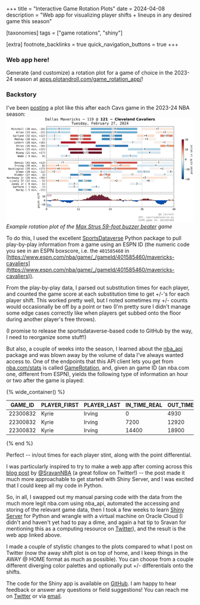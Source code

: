 +++
title = "Interactive Game Rotation Plots"
date = 2024-04-08
description = "Web app for visualizing player shifts + lineups in any desired game this season"

[taxonomies]
tags = ["game rotations", "shiny"]

[extra]
footnote_backlinks = true
quick_navigation_buttons = true
+++

### Web app here!

Generate (and customize) a rotation plot for a game of choice in the 2023-24 season at [apps.plotandroll.com/game_rotation_app/](https://apps.plotandroll.com/game_rotation_app/)!

### Backstory

I've been [posting](https://twitter.com/d_lavrent/status/1719472374452486650) a plot like this after each Cavs game in the 2023-24 NBA season:
![Example rotation plot](img/nba_lineup_plot_2024-02-27_DAL-CLE_401585460.png "Example rotation plot")*Example rotation plot of the [Max Strus 59-foot buzzer beater](https://www.youtube.com/watch?v=9FjvUOttXMg&ab_channel=NBA) game*

To do this, I used the excellent [SportsDataverse](https://sportsdataverse-py.sportsdataverse.org/) Python package to pull play-by-play information from a game using an ESPN ID (the numeric code you see in an ESPN boxscore, i.e. the `401585460` in [https://www.espn.com/nba/game/_/gameId/401585460/mavericks-cavaliers](https://www.espn.com/nba/game/_/gameId/401585460/mavericks-cavaliers)).

From the play-by-play data, I parsed out substitution times for each player, and counted the game score at each substitution time to get +/-'s for each player shift. This worked pretty well, but I noted sometimes my +/- counts would occasionally be off by a point or two (I'm pretty sure I didn't manage some edge cases correctly like when players get subbed onto the floor during another player's free throws).

(I promise to release the sportsdataverse-based code to GitHub by the way, I need to reorganize some stuff!)


But also, a couple of weeks into the season, I learned about the [nba_api](https://github.com/swar/nba_api) package and was blown away by the volume of data I've always wanted access to. One of the endpoints that this API client lets you get from [nba.com/stats](nba.com/stats) is called [GameRotation](https://github.com/swar/nba_api/blob/master/docs/nba_api/stats/endpoints/gamerotation.md), and, given an game ID (an nba.com one, different from ESPN), yields the following type of information an hour or two after the game is played:

{% wide_container() %}

| GAME_ID  | PLAYER_FIRST | PLAYER_LAST  | IN_TIME_REAL | OUT_TIME_REAL | PT_DIFF |
|-----------|--------------|--------------|--------------|----------|---------|
| 22300832 | Kyrie        | Irving       | 0            | 4930         | 4       |
| 22300832 | Kyrie        | Irving       | 7200         | 12920        | -12     |
| 22300832 | Kyrie        | Irving       | 14400        | 18900        | 5       |

{% end %}

Perfect -- in/out times for each player stint, along with the point differential.

I was particularly inspired to try to make a web app after coming across this [blog post](https://blog.sradjoker.cc/posts/linux-shiny-1/) by [@SravanNBA](https://twitter.com/SravanNBA) (a great follow on Twitter!) -- the post made it much more approachable to get started with Shiny Server, and I was excited that I could keep all my code in Python.

So, in all, I swapped out my manual parsing code with the data from the much more legit nba.com using nba_api, automated the accessing and storing of the relevant game data, then I took a few weeks to learn [Shiny Server](https://shiny.posit.co/py/) for Python and wrangle with a virtual machine on Oracle Cloud (I didn't and haven't yet had to pay a dime, and again a hat tip to Sravan for mentioning this as a computing resource on [Twitter](https://x.com/SravanNBA/status/1753884937135259980)), and the result is the web app linked above.

I made a couple of stylistic changes to the plots compared to what I post on Twitter (now the away shift plot is on top of home, and I keep things in the AWAY @ HOME format as much as possible). You can choose from a couple different diverging color palettes and optionally put +/- differentials onto the shifts.

The code for the Shiny app is available on [GitHub](https://github.com/dlavrent/my_shiny_apps/tree/main/game_rotation_app). I am happy to hear feedback or answer any questions or field suggestions! You can reach me on [Twitter](https://twitter.com/plotandroll) or via [email](mailto:pnr@plotandroll.com).